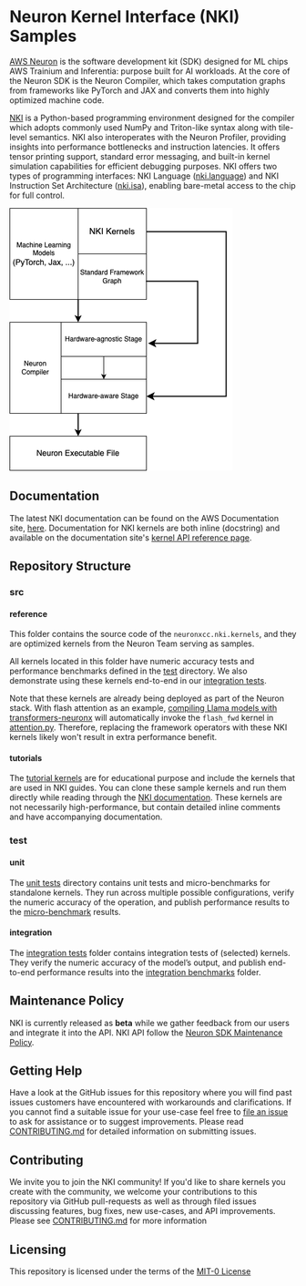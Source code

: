 # Neuron Kernel Interface (NKI) Samples

[AWS Neuron](https://awsdocs-neuron.readthedocs-hosted.com/en/latest/) is the software development kit (SDK) designed for ML chips AWS Trainium and Inferentia: 
purpose built for AI workloads. 
At the core of the Neuron SDK is the Neuron Compiler, which takes computation graphs from frameworks like PyTorch and JAX and converts 
them into highly optimized machine code. 

[NKI](https://awsdocs-neuron.readthedocs-hosted.com/en/latest/general/nki) is a Python-based programming environment designed for the compiler which
adopts commonly used NumPy and Triton-like syntax along with tile-level semantics. 
NKI also interoperates with the Neuron Profiler, providing insights into performance bottlenecks and instruction latencies. 
It offers tensor printing support, standard error messaging, and built-in kernel simulation capabilities for efficient debugging purposes. 
NKI offers two types of programming interfaces: 
NKI Language ([nki.language](https://awsdocs-neuron.readthedocs-hosted.com/en/latest/general/nki/api/nki.language.html)) and 
NKI Instruction Set Architecture ([nki.isa](https://awsdocs-neuron.readthedocs-hosted.com/en/latest/general/nki/api/nki.isa.html)), 
enabling bare-metal access to the chip for full control.

![alt "High-level flow of NKI in the Neuron Compiler. NKI emits IR immediately before the backend-IR compilation stage"](doc_assets/high-level-nki-flow.png#center "High-Level NKI Flow")

## Documentation
The latest NKI documentation can be found on the AWS Documentation site, [here](https://awsdocs-neuron.readthedocs-hosted.com/en/latest/general/nki/). 
Documentation for NKI kernels are both inline (docstring) and available on the documentation site's 
[kernel API reference page](https://awsdocs-neuron.readthedocs-hosted.com/en/latest/general/nki/api/nki.kernels.html).

## Repository Structure

### src

#### reference
This folder contains the source code of the `neuronxcc.nki.kernels`, and they are optimized kernels from the Neuron Team serving as samples. 

All kernels located in this folder have numeric accuracy tests 
and performance benchmarks defined in the [test](test/) directory. We also demonstrate using these kernels end-to-end in our [integration tests](test/integration/).

Note that these kernels are already being deployed as part of the Neuron stack. With flash attention as an example,
[compiling Llama models with transformers-neuronx](https://awsdocs-neuron.readthedocs-hosted.com/en/latest/libraries/transformers-neuronx/transformers-neuronx-developer-guide.html)
will automatically invoke the `flash_fwd` kernel in [attention.py](src/reference/attention.py). Therefore, replacing the framework operators with these NKI kernels likely won't result in extra performance benefit.


#### tutorials
The [tutorial kernels](src/tutorials/) are for educational purpose and include the kernels that are used in NKI guides. 
You can clone these sample kernels and run them directly while reading through the 
[NKI documentation](https://awsdocs-neuron.readthedocs-hosted.com/en/latest/general/nki/tutorials.html). These kernels are not necessarily high-performance, 
but contain detailed inline comments and have accompanying documentation. 

### test

#### unit
The [unit tests](test/unit) directory contains unit tests and micro-benchmarks for standalone kernels. They run across multiple possible configurations, 
verify the numeric accuracy of the operation, and publish performance results to the [micro-benchmark](docs/benchmarks/micro-benchmark/) results.

#### integration
The [integration tests](tests/integration) folder contains integration tests of (selected) kernels. They verify the numeric accuracy of the model’s output, 
and publish end-to-end performance results into the [integration benchmarks](docs/benchmarks/integration) folder.

## Maintenance Policy
NKI is currently released as **beta** while we gather feedback from our users and integrate it into the API. NKI API follow the [Neuron SDK Maintenance Policy](https://awsdocs-neuron.readthedocs-hosted.com/en/latest/general/sdk-policy.html).

## Getting Help
Have a look at the GitHub issues for this repository where you will find past issues customers have encountered with workarounds and clarifications. 
If you cannot find a suitable issue for your use-case feel free to [file an issue](https://github.com/aws-neuron/nki-samples/issues/new) to ask for assistance or to suggest improvements. Please read [CONTRIBUTING.md](CONTRIBUTING.md) for detailed information on submitting issues.

## Contributing
We invite you to join the NKI community! If you'd like to share kernels you create with the community, we welcome your contributions to this repository via
GitHub pull-requests as well as through filed issues discussing features, bug fixes, new use-cases, and API improvements. Please see [CONTRIBUTING.md](CONTRIBUTING.md) for more information

## Licensing
This repository is licensed under the terms of the [MIT-0 License](LICENSE.txt)